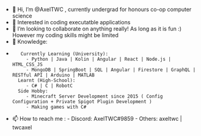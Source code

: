 - 👋 Hi, I’m @AxelTWC , currently undergrad for honours co-op computer science
- 👀 Interested in coding executatble applications
- 💞️ I’m looking to collaborate on anything really! As long as it is fun :) However my coding skills might be limited 
- 🌱 Knowledge: 
-        Currently Learning (University):
           - Python | Java | Kolin | Angular | React | Node.js | HTML_CSS_JS 
           - MongoDB | SpringBoot | SQL | Angular | Firestore | GraphQL | RESTful API | Arduino | MATLAB
        Learnt (High-School):
           - C# | C | RobotC 
        Side Hobby:
           - Minecraft Server Development since 2015 ( Config Configuration + Private Spigot Plugin Development )
           - Making games with C# 
- 📫 How to reach me :
      - Discord: AxelTWC#9859
      - Others: axeltwc | twcaxel 
<!---
AxelTWC/AxelTWC is a ✨ special ✨ repository because its `README.md` (this file) appears on your GitHub profile.
You can click the Preview link to take a look at your changes.
--->
